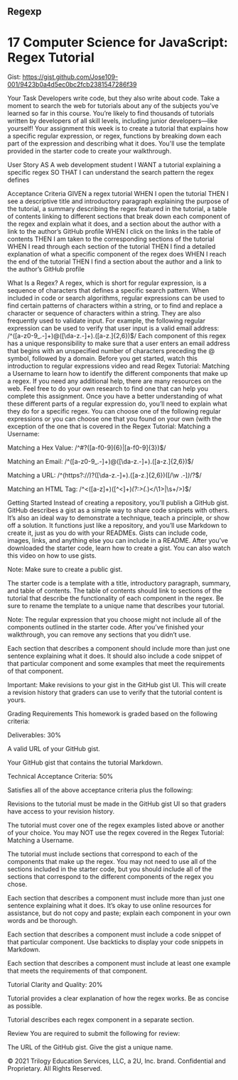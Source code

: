 ## Regexp

# 17 Computer Science for JavaScript: Regex Tutorial

Gist: https://gist.github.com/Jose109-001/9423b0a4d5ec0bc2fcb2381547286f39

Your Task
Developers write code, but they also write about code. Take a moment to search the web for tutorials about any of the subjects you’ve learned so far in this course. You’re likely to find thousands of tutorials written by developers of all skill levels, including junior developers—like yourself!
Your assignment this week is to create a tutorial that explains how a specific regular expression, or regex, functions by breaking down each part of the expression and describing what it does. You'll use the template provided in the starter code to create your walkthrough.

User Story
AS A web development student
I WANT a tutorial explaining a specific regex
SO THAT I can understand the search pattern the regex defines

Acceptance Criteria
GIVEN a regex tutorial
WHEN I open the tutorial
THEN I see a descriptive title and introductory paragraph explaining the purpose of the tutorial, a summary describing the regex featured in the tutorial, a table of contents linking to different sections that break down each component of the regex and explain what it does, and a section about the author with a link to the author’s GitHub profile
WHEN I click on the links in the table of contents
THEN I am taken to the corresponding sections of the tutorial
WHEN I read through each section of the tutorial
THEN I find a detailed explanation of what a specific component of the regex does
WHEN I reach the end of the tutorial
THEN I find a section about the author and a link to the author’s GitHub profile

What Is a Regex?
A regex, which is short for regular expression, is a sequence of characters that defines a specific search pattern. When included in code or search algorithms, regular expressions can be used to find certain patterns of characters within a string, or to find and replace a character or sequence of characters within a string. They are also frequently used to validate input.
For example, the following regular expression can be used to verify that user input is a valid email address:
/^([a-z0-9_\.-]+)@([\da-z\.-]+)\.([a-z\.]{2,6})$/
Each component of this regex has a unique responsibility to make sure that a user enters an email address that begins with an unspecified number of characters preceding the @ symbol, followed by a domain.
Before you get started, watch this introduction to regular expressions video and read Regex Tutorial: Matching a Username to learn how to identify the different components that make up a regex. If you need any additional help, there are many resources on the web. Feel free to do your own research to find one that can help you complete this assignment.
Once you have a better understanding of what these different parts of a regular expression do, you’ll need to explain what they do for a specific regex.
You can choose one of the following regular expressions or you can choose one that you found on your own (with the exception of the one that is covered in the Regex Tutorial: Matching a Username:


Matching a Hex Value: /^#?([a-f0-9]{6}|[a-f0-9]{3})$/


Matching an Email: /^([a-z0-9_\.-]+)@([\da-z\.-]+)\.([a-z\.]{2,6})$/


Matching a URL: /^(https?:\/\/)?([\da-z\.-]+)\.([a-z\.]{2,6})([\/\w \.-]*)*\/?$/


Matching an HTML Tag: /^<([a-z]+)([^<]+)*(?:>(.*)<\/\1>|\s+\/>)$/



Getting Started
Instead of creating a repository, you’ll publish a GitHub gist. GitHub describes a gist as a simple way to share code snippets with others. It’s also an ideal way to demonstrate a technique, teach a principle, or show off a solution. It functions just like a repository, and you’ll use Markdown to create it, just as you do with your READMEs. Gists can include code, images, links, and anything else you can include in a README.
After you’ve downloaded the starter code, learn how to create a gist. You can also watch this video on how to use gists.

Note: Make sure to create a public gist.

The starter code is a template with a title, introductory paragraph, summary, and table of contents. The table of contents should link to sections of the tutorial that describe the functionality of each component in the regex. Be sure to rename the template to a unique name that describes your tutorial.

Note: The regular expression that you choose might not include all of the components outlined in the starter code. After you’ve finished your walkthrough, you can remove any sections that you didn’t use.

Each section that describes a component should include more than just one sentence explaining what it does. It should also include a code snippet of that particular component and some examples that meet the requirements of that component.

Important: Make revisions to your gist in the GitHub gist UI. This will create a revision history that graders can use to verify that the tutorial content is yours.


Grading Requirements
This homework is graded based on the following criteria:

Deliverables: 30%


A valid URL of your GitHub gist.


Your GitHub gist that contains the tutorial Markdown.



Technical Acceptance Criteria: 50%


Satisfies all of the above acceptance criteria plus the following:


Revisions to the tutorial must be made in the GitHub gist UI so that graders have access to your revision history.


The tutorial must cover one of the regex examples listed above or another of your choice. You may NOT use the regex covered in the Regex Tutorial: Matching a Username.


The tutorial must include sections that correspond to each of the components that make up the regex. You may not need to use all of the sections included in the starter code, but you should include all of the sections that correspond to the different components of the regex you chose.


Each section that describes a component must include more than just one sentence explaining what it does. It’s okay to use online resources for assistance, but do not copy and paste; explain each component in your own words and be thorough.


Each section that describes a component must include a code snippet of that particular component. Use backticks to display your code snippets in Markdown.


Each section that describes a component must include at least one example that meets the requirements of that component.





Tutorial Clarity and Quality: 20%


Tutorial provides a clear explanation of how the regex works. Be as concise as possible.


Tutorial describes each regex component in a separate section.



Review
You are required to submit the following for review:

The URL of the GitHub gist. Give the gist a unique name.


© 2021 Trilogy Education Services, LLC, a 2U, Inc. brand. Confidential and Proprietary. All Rights Reserved.
